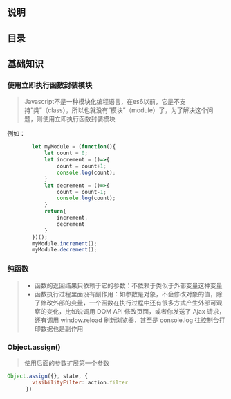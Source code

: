 ## 说明

## 目录

## 基础知识

### 使用立即执行函数封装模块

> Javascript不是一种模块化编程语言，在es6以前，它是不支持”类”（class），所以也就没有”模块”（module）了，为了解决这个问题，则使用立即执行函数封装模块

例如：

```js
        let myModule = (function(){
            let count = 0;
            let increment = ()=>{
                count = count+1;
                console.log(count);
            } 
            let decrement = ()=>{
                count = count-1;
                console.log(count);
            }
            return{
                increment,
                decrement
            }
        })();
        myModule.increment();
        myModule.decrement();
```

### 纯函数

> - 函数的返回结果只依赖于它的参数：不依赖于类似于外部变量这种变量
> - 函数执行过程里面没有副作用：如参数是对象，不会修改对象的值，除了修改外部的变量，一个函数在执行过程中还有很多方式产生外部可观察的变化，比如说调用 DOM API 修改页面，或者你发送了 Ajax 请求，还有调用 window.reload 刷新浏览器，甚至是 console.log 往控制台打印数据也是副作用

### Object.assign()

> 使用后面的参数扩展第一个参数

```js
Object.assign({}, state, {
        visibilityFilter: action.filter
      })
```